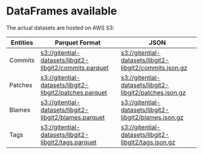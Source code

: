 # DataFrames available

The actual datasets are hosted on AWS S3:

Entities|Parquet Format|JSON
---|---|---
Commits|[s3://gitential-datasets/libgit2-libgit2/commits.parquet](https://s3.amazonaws.com/gitential-datasets/libgit2-libgit2/commits.parquet)|[s3://gitential-datasets/libgit2-libgit2/commits.json.gz](https://s3.amazonaws.com/gitential-datasets/libgit2-libgit2/commits.json.gz)
Patches|[s3://gitential-datasets/libgit2-libgit2/patches.parquet](https://s3.amazonaws.com/gitential-datasets/libgit2-libgit2/patches.parquet)|[s3://gitential-datasets/libgit2-libgit2/patches.json.gz](https://s3.amazonaws.com/gitential-datasets/libgit2-libgit2/patches.json.gz)
Blames|[s3://gitential-datasets/libgit2-libgit2/blames.parquet](https://s3.amazonaws.com/gitential-datasets/libgit2-libgit2/blames.parquet)|[s3://gitential-datasets/libgit2-libgit2/blames.json.gz](https://s3.amazonaws.com/gitential-datasets/libgit2-libgit2/blames.json.gz)
Tags|[s3://gitential-datasets/libgit2-libgit2/tags.parquet](https://s3.amazonaws.com/gitential-datasets/libgit2-libgit2/tags.parquet)|[s3://gitential-datasets/libgit2-libgit2/tags.json.gz](https://s3.amazonaws.com/gitential-datasets/libgit2-libgit2/tags.json.gz)
